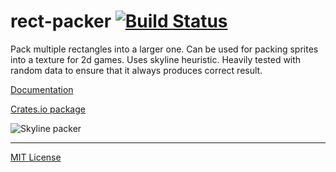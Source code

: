 rect-packer [![Build Status]][Travis CI]
========
Pack multiple rectangles into a larger one. Can be used for packing sprites into a
texture for 2d games. Uses skyline heuristic. Heavily tested with random data to ensure
that it always produces correct result.

[Documentation](https://docs.rs/rect_packer/)

[Crates.io package](https://crates.io/crates/rect_packer)

![Skyline packer](./example-packing.png)

--------

[MIT License](LICENSE)

[Build Status]: https://travis-ci.org/kryptan/rect_packer.svg?branch=master
[Travis CI]: https://travis-ci.org/kryptan/rect_packer
